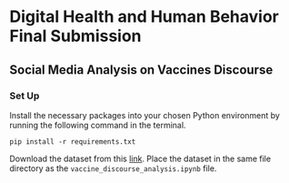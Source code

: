 # Digital Health and Human Behavior Final Submission

## Social Media Analysis on Vaccines Discourse

### Set Up

Install the necessary packages into your chosen Python environment by running the following command in the terminal.

```
pip install -r requirements.txt
```

Download the dataset from this [link](https://www.kaggle.com/datasets/komalkhetlani/tweets-about-covid19-all-over-the-world). Place the dataset in the same file directory as the `vaccine_discourse_analysis.ipynb` file.
